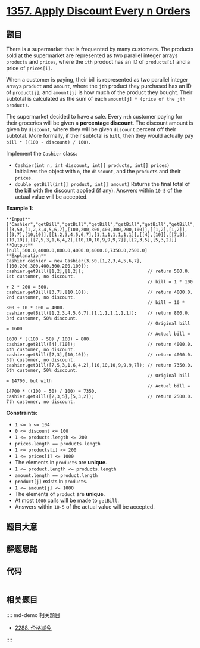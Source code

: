 # [1357. Apply Discount Every n Orders](https://leetcode.com/problems/apply-discount-every-n-orders)

## 题目

There is a supermarket that is frequented by many customers. The products sold
at the supermarket are represented as two parallel integer arrays `products`
and `prices`, where the `ith` product has an ID of `products[i]` and a price
of `prices[i]`.

When a customer is paying, their bill is represented as two parallel integer
arrays `product` and `amount`, where the `jth` product they purchased has an
ID of `product[j]`, and `amount[j]` is how much of the product they bought.
Their subtotal is calculated as the sum of each `amount[j] * (price of the jth
product)`.

The supermarket decided to have a sale. Every `nth` customer paying for their
groceries will be given a **percentage discount**. The discount amount is
given by `discount`, where they will be given `discount` percent off their
subtotal. More formally, if their subtotal is `bill`, then they would actually
pay `bill * ((100 - discount) / 100)`.

Implement the `Cashier` class:

  * `Cashier(int n, int discount, int[] products, int[] prices)` Initializes the object with `n`, the `discount`, and the `products` and their `prices`.
  * `double getBill(int[] product, int[] amount)` Returns the final total of the bill with the discount applied (if any). Answers within `10-5` of the actual value will be accepted.



**Example 1:**

    
    
    **Input**
    ["Cashier","getBill","getBill","getBill","getBill","getBill","getBill","getBill"]
    [[3,50,[1,2,3,4,5,6,7],[100,200,300,400,300,200,100]],[[1,2],[1,2]],[[3,7],[10,10]],[[1,2,3,4,5,6,7],[1,1,1,1,1,1,1]],[[4],[10]],[[7,3],[10,10]],[[7,5,3,1,6,4,2],[10,10,10,9,9,9,7]],[[2,3,5],[5,3,2]]]
    **Output**
    [null,500.0,4000.0,800.0,4000.0,4000.0,7350.0,2500.0]
    **Explanation**
    Cashier cashier = new Cashier(3,50,[1,2,3,4,5,6,7],[100,200,300,400,300,200,100]);
    cashier.getBill([1,2],[1,2]);                        // return 500.0. 1st customer, no discount.
                                                         // bill = 1 * 100 + 2 * 200 = 500.
    cashier.getBill([3,7],[10,10]);                      // return 4000.0. 2nd customer, no discount.
                                                         // bill = 10 * 300 + 10 * 100 = 4000.
    cashier.getBill([1,2,3,4,5,6,7],[1,1,1,1,1,1,1]);    // return 800.0. 3rd customer, 50% discount.
                                                         // Original bill = 1600
                                                         // Actual bill = 1600 * ((100 - 50) / 100) = 800.
    cashier.getBill([4],[10]);                           // return 4000.0. 4th customer, no discount.
    cashier.getBill([7,3],[10,10]);                      // return 4000.0. 5th customer, no discount.
    cashier.getBill([7,5,3,1,6,4,2],[10,10,10,9,9,9,7]); // return 7350.0. 6th customer, 50% discount.
                                                         // Original bill = 14700, but with
                                                         // Actual bill = 14700 * ((100 - 50) / 100) = 7350.
    cashier.getBill([2,3,5],[5,3,2]);                    // return 2500.0.  7th customer, no discount.
    



**Constraints:**

  * `1 <= n <= 104`
  * `0 <= discount <= 100`
  * `1 <= products.length <= 200`
  * `prices.length == products.length`
  * `1 <= products[i] <= 200`
  * `1 <= prices[i] <= 1000`
  * The elements in `products` are **unique**.
  * `1 <= product.length <= products.length`
  * `amount.length == product.length`
  * `product[j]` exists in `products`.
  * `1 <= amount[j] <= 1000`
  * The elements of `product` are **unique**.
  * At most `1000` calls will be made to `getBill`.
  * Answers within `10-5` of the actual value will be accepted.


## 题目大意

## 解题思路

## 代码

```javascript

```

## 相关题目

:::: md-demo 相关题目
- [2288. 价格减免](https://leetcode.com/problems/apply-discount-to-prices)

::::
